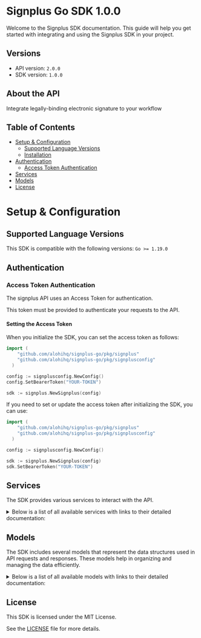 # Signplus Go SDK 1.0.0

Welcome to the Signplus SDK documentation. This guide will help you get started with integrating and using the Signplus SDK in your project.

## Versions

- API version: `2.0.0`
- SDK version: `1.0.0`

## About the API

Integrate legally-binding electronic signature to your workflow

## Table of Contents

- [Setup & Configuration](#setup--configuration)
  - [Supported Language Versions](#supported-language-versions)
  - [Installation](#installation)
- [Authentication](#authentication)
  - [Access Token Authentication](#access-token-authentication)
- [Services](#services)
- [Models](#models)
- [License](#license)

# Setup & Configuration

## Supported Language Versions

This SDK is compatible with the following versions: `Go >= 1.19.0`

## Authentication

### Access Token Authentication

The signplus API uses an Access Token for authentication.

This token must be provided to authenticate your requests to the API.

#### Setting the Access Token

When you initialize the SDK, you can set the access token as follows:

```go
import (
    "github.com/alohihq/signplus-go/pkg/signplus"
    "github.com/alohihq/signplus-go/pkg/signplusconfig"
  )

config := signplusconfig.NewConfig()
config.SetBearerToken("YOUR-TOKEN")

sdk := signplus.NewSignplus(config)
```

If you need to set or update the access token after initializing the SDK, you can use:

```go
import (
    "github.com/alohihq/signplus-go/pkg/signplus"
    "github.com/alohihq/signplus-go/pkg/signplusconfig"
  )

config := signplusconfig.NewConfig()

sdk := signplus.NewSignplus(config)
sdk.SetBearerToken("YOUR-TOKEN")
```

## Services

The SDK provides various services to interact with the API.

<details> 
<summary>Below is a list of all available services with links to their detailed documentation:</summary>

| Name                                                          |
| :------------------------------------------------------------ |
| [SignplusService](documentation/services/signplus_service.md) |

</details>

## Models

The SDK includes several models that represent the data structures used in API requests and responses. These models help in organizing and managing the data efficiently.

<details> 
<summary>Below is a list of all available models with links to their detailed documentation:</summary>

| Name                                                                                                           | Description                                                                                                                                                                                                                                                                                                                                                                                                                                                                               |
| :------------------------------------------------------------------------------------------------------------- | :---------------------------------------------------------------------------------------------------------------------------------------------------------------------------------------------------------------------------------------------------------------------------------------------------------------------------------------------------------------------------------------------------------------------------------------------------------------------------------------- |
| [CreateEnvelopeRequest](documentation/models/create_envelope_request.md)                                       |                                                                                                                                                                                                                                                                                                                                                                                                                                                                                           |
| [Envelope](documentation/models/envelope.md)                                                                   |                                                                                                                                                                                                                                                                                                                                                                                                                                                                                           |
| [CreateEnvelopeFromTemplateRequest](documentation/models/create_envelope_from_template_request.md)             |                                                                                                                                                                                                                                                                                                                                                                                                                                                                                           |
| [ListEnvelopesRequest](documentation/models/list_envelopes_request.md)                                         |                                                                                                                                                                                                                                                                                                                                                                                                                                                                                           |
| [ListEnvelopesResponse](documentation/models/list_envelopes_response.md)                                       |                                                                                                                                                                                                                                                                                                                                                                                                                                                                                           |
| [Document](documentation/models/document.md)                                                                   |                                                                                                                                                                                                                                                                                                                                                                                                                                                                                           |
| [ListEnvelopeDocumentsResponse](documentation/models/list_envelope_documents_response.md)                      |                                                                                                                                                                                                                                                                                                                                                                                                                                                                                           |
| [AddEnvelopeDocumentRequest](documentation/models/add_envelope_document_request.md)                            |                                                                                                                                                                                                                                                                                                                                                                                                                                                                                           |
| [SetEnvelopeDynamicFieldsRequest](documentation/models/set_envelope_dynamic_fields_request.md)                 |                                                                                                                                                                                                                                                                                                                                                                                                                                                                                           |
| [AddEnvelopeSigningStepsRequest](documentation/models/add_envelope_signing_steps_request.md)                   |                                                                                                                                                                                                                                                                                                                                                                                                                                                                                           |
| [RenameEnvelopeRequest](documentation/models/rename_envelope_request.md)                                       |                                                                                                                                                                                                                                                                                                                                                                                                                                                                                           |
| [SetEnvelopeCommentRequest](documentation/models/set_envelope_comment_request.md)                              |                                                                                                                                                                                                                                                                                                                                                                                                                                                                                           |
| [EnvelopeNotification](documentation/models/envelope_notification.md)                                          |                                                                                                                                                                                                                                                                                                                                                                                                                                                                                           |
| [SetEnvelopeExpirationRequest](documentation/models/set_envelope_expiration_request.md)                        |                                                                                                                                                                                                                                                                                                                                                                                                                                                                                           |
| [SetEnvelopeLegalityLevelRequest](documentation/models/set_envelope_legality_level_request.md)                 |                                                                                                                                                                                                                                                                                                                                                                                                                                                                                           |
| [Annotation](documentation/models/annotation.md)                                                               |                                                                                                                                                                                                                                                                                                                                                                                                                                                                                           |
| [ListEnvelopeDocumentAnnotationsResponse](documentation/models/list_envelope_document_annotations_response.md) |                                                                                                                                                                                                                                                                                                                                                                                                                                                                                           |
| [AddAnnotationRequest](documentation/models/add_annotation_request.md)                                         |                                                                                                                                                                                                                                                                                                                                                                                                                                                                                           |
| [CreateTemplateRequest](documentation/models/create_template_request.md)                                       |                                                                                                                                                                                                                                                                                                                                                                                                                                                                                           |
| [Template](documentation/models/template.md)                                                                   |                                                                                                                                                                                                                                                                                                                                                                                                                                                                                           |
| [ListTemplatesRequest](documentation/models/list_templates_request.md)                                         |                                                                                                                                                                                                                                                                                                                                                                                                                                                                                           |
| [ListTemplatesResponse](documentation/models/list_templates_response.md)                                       |                                                                                                                                                                                                                                                                                                                                                                                                                                                                                           |
| [AddTemplateDocumentRequest](documentation/models/add_template_document_request.md)                            |                                                                                                                                                                                                                                                                                                                                                                                                                                                                                           |
| [ListTemplateDocumentsResponse](documentation/models/list_template_documents_response.md)                      |                                                                                                                                                                                                                                                                                                                                                                                                                                                                                           |
| [AddTemplateSigningStepsRequest](documentation/models/add_template_signing_steps_request.md)                   |                                                                                                                                                                                                                                                                                                                                                                                                                                                                                           |
| [RenameTemplateRequest](documentation/models/rename_template_request.md)                                       |                                                                                                                                                                                                                                                                                                                                                                                                                                                                                           |
| [SetTemplateCommentRequest](documentation/models/set_template_comment_request.md)                              |                                                                                                                                                                                                                                                                                                                                                                                                                                                                                           |
| [ListTemplateAnnotationsResponse](documentation/models/list_template_annotations_response.md)                  |                                                                                                                                                                                                                                                                                                                                                                                                                                                                                           |
| [ListTemplateDocumentAnnotationsResponse](documentation/models/list_template_document_annotations_response.md) |                                                                                                                                                                                                                                                                                                                                                                                                                                                                                           |
| [CreateWebhookRequest](documentation/models/create_webhook_request.md)                                         |                                                                                                                                                                                                                                                                                                                                                                                                                                                                                           |
| [Webhook](documentation/models/webhook.md)                                                                     |                                                                                                                                                                                                                                                                                                                                                                                                                                                                                           |
| [ListWebhooksRequest](documentation/models/list_webhooks_request.md)                                           |                                                                                                                                                                                                                                                                                                                                                                                                                                                                                           |
| [ListWebhooksResponse](documentation/models/list_webhooks_response.md)                                         |                                                                                                                                                                                                                                                                                                                                                                                                                                                                                           |
| [EnvelopeFlowType](documentation/models/envelope_flow_type.md)                                                 | Flow type of the envelope (REQUEST_SIGNATURE is a request for signature)                                                                                                                                                                                                                                                                                                                                                                                                                  |
| [EnvelopeLegalityLevel](documentation/models/envelope_legality_level.md)                                       | Legal level of the envelope (SES is Simple Electronic Signature, QES_EIDAS is Qualified Electronic Signature, QES_ZERTES is Qualified Electronic Signature with Zertes)                                                                                                                                                                                                                                                                                                                   |
| [EnvelopeStatus](documentation/models/envelope_status.md)                                                      | Status of the envelope                                                                                                                                                                                                                                                                                                                                                                                                                                                                    |
| [SigningStep](documentation/models/signing_step.md)                                                            |                                                                                                                                                                                                                                                                                                                                                                                                                                                                                           |
| [Recipient](documentation/models/recipient.md)                                                                 |                                                                                                                                                                                                                                                                                                                                                                                                                                                                                           |
| [RecipientRole](documentation/models/recipient_role.md)                                                        | Role of the recipient (SIGNER signs the document, RECEIVES_COPY receives a copy of the document, IN_PERSON_SIGNER signs the document in person, SENDER sends the document)                                                                                                                                                                                                                                                                                                                |
| [RecipientVerification](documentation/models/recipient_verification.md)                                        |                                                                                                                                                                                                                                                                                                                                                                                                                                                                                           |
| [RecipientVerificationType](documentation/models/recipient_verification_type.md)                               | Type of signature verification (SMS sends a code via SMS, PASSCODE requires a code to be entered)                                                                                                                                                                                                                                                                                                                                                                                         |
| [Page](documentation/models/page.md)                                                                           |                                                                                                                                                                                                                                                                                                                                                                                                                                                                                           |
| [EnvelopeOrderField](documentation/models/envelope_order_field.md)                                             | Field to order envelopes by                                                                                                                                                                                                                                                                                                                                                                                                                                                               |
| [DynamicField](documentation/models/dynamic_field.md)                                                          |                                                                                                                                                                                                                                                                                                                                                                                                                                                                                           |
| [AnnotationType](documentation/models/annotation_type.md)                                                      | Type of the annotation                                                                                                                                                                                                                                                                                                                                                                                                                                                                    |
| [AnnotationSignature](documentation/models/annotation_signature.md)                                            | Signature annotation (null if annotation is not a signature)                                                                                                                                                                                                                                                                                                                                                                                                                              |
| [AnnotationInitials](documentation/models/annotation_initials.md)                                              | Initials annotation (null if annotation is not initials)                                                                                                                                                                                                                                                                                                                                                                                                                                  |
| [AnnotationText](documentation/models/annotation_text.md)                                                      | Text annotation (null if annotation is not a text)                                                                                                                                                                                                                                                                                                                                                                                                                                        |
| [AnnotationDateTime](documentation/models/annotation_date_time.md)                                             | Date annotation (null if annotation is not a date)                                                                                                                                                                                                                                                                                                                                                                                                                                        |
| [AnnotationCheckbox](documentation/models/annotation_checkbox.md)                                              | Checkbox annotation (null if annotation is not a checkbox)                                                                                                                                                                                                                                                                                                                                                                                                                                |
| [AnnotationFont](documentation/models/annotation_font.md)                                                      |                                                                                                                                                                                                                                                                                                                                                                                                                                                                                           |
| [AnnotationFontFamily](documentation/models/annotation_font_family.md)                                         | Font family of the text                                                                                                                                                                                                                                                                                                                                                                                                                                                                   |
| [AnnotationDateTimeFormat](documentation/models/annotation_date_time_format.md)                                | Format of the date time (DMY_NUMERIC_SLASH is day/month/year with slashes, MDY_NUMERIC_SLASH is month/day/year with slashes, YMD_NUMERIC_SLASH is year/month/day with slashes, DMY_NUMERIC_DASH_SHORT is day/month/year with dashes, DMY_NUMERIC_DASH is day/month/year with dashes, YMD_NUMERIC_DASH is year/month/day with dashes, MDY_TEXT_DASH_SHORT is month/day/year with dashes, MDY_TEXT_SPACE_SHORT is month/day/year with spaces, MDY_TEXT_SPACE is month/day/year with spaces) |
| [AnnotationCheckboxStyle](documentation/models/annotation_checkbox_style.md)                                   | Style of the checkbox                                                                                                                                                                                                                                                                                                                                                                                                                                                                     |
| [TemplateSigningStep](documentation/models/template_signing_step.md)                                           |                                                                                                                                                                                                                                                                                                                                                                                                                                                                                           |
| [TemplateRecipient](documentation/models/template_recipient.md)                                                |                                                                                                                                                                                                                                                                                                                                                                                                                                                                                           |
| [TemplateRecipientRole](documentation/models/template_recipient_role.md)                                       | Role of the recipient (SIGNER signs the document, RECEIVES_COPY receives a copy of the document, IN_PERSON_SIGNER signs the document in person, SENDER sends the document)                                                                                                                                                                                                                                                                                                                |
| [TemplateOrderField](documentation/models/template_order_field.md)                                             | Field to order templates by                                                                                                                                                                                                                                                                                                                                                                                                                                                               |
| [WebhookEvent](documentation/models/webhook_event.md)                                                          | Event of the webhook                                                                                                                                                                                                                                                                                                                                                                                                                                                                      |

</details>

## License

This SDK is licensed under the MIT License.

See the [LICENSE](LICENSE) file for more details.
